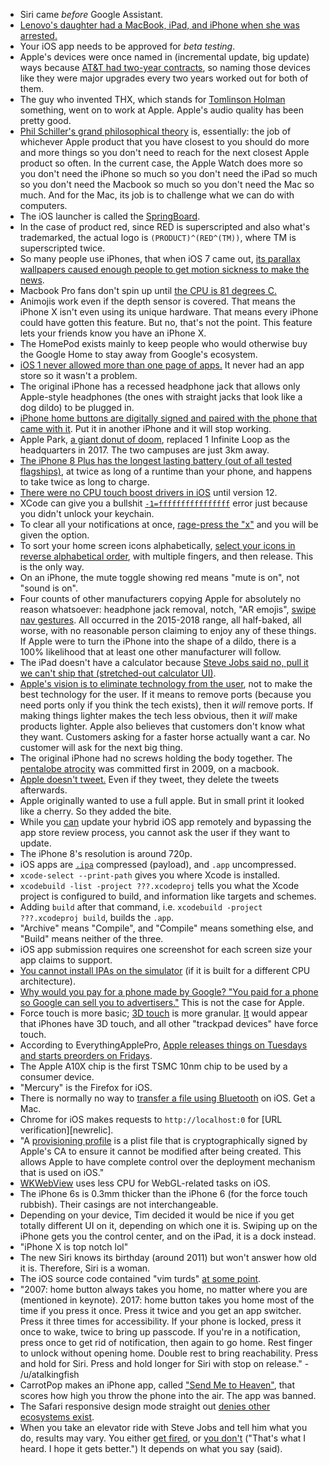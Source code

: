 - Siri came _before_ Google Assistant.
- [Lenovo's daughter had a MacBook, iPad, and iPhone when she was arrested.](https://www.theverge.com/tldr/2019/3/22/18278086/huawei-meng-wanzhou-had-a-macbook-iphone-and-ipad-when-she-was-arrested)
- Your iOS app needs to be approved for _beta testing_.
- Apple's devices were once named in (incremental update, big update) ways because [AT&T had two-year contracts](https://www.androidpolice.com/2018/12/17/were-keeping-smartphones-longer-and-its-going-to-make-them-crazy-expensive/), so naming those devices like they were major upgrades every two years worked out for both of them.
- The guy who invented THX, which stands for [Tomlinson Holman](https://en.m.wikipedia.org/wiki/Tomlinson_Holman) something, went on to work at Apple. Apple's audio quality has been pretty good.
- [Phil Schiller's grand philosophical theory](http://fortune.com/2015/12/04/schiller-apple-theory/) is, essentially: the job of whichever Apple product that you have closest to you should do more and more things so you don't need to reach for the next closest Apple product so often. In the current case, the Apple Watch does more so you don't need the iPhone so much so you don't need the iPad so much so you don't need the Macbook so much so you don't need the Mac so much. And for the Mac, its job is to challenge what we can do with computers.
- The iOS launcher is called the [SpringBoard](https://en.wikipedia.org/wiki/SpringBoard).
- In the case of product red, since RED is superscripted and also what's trademarked, the actual logo is `(PRODUCT)^(RED^(TM))`, where TM is superscripted twice.
- So many people use iPhones, that when iOS 7 came out, [its parallax wallpapers caused enough people to get motion sickness to make the news](https://en.wikipedia.org/wiki/IOS_7).
- Macbook Pro fans don't spin up until [the CPU is 81 degrees C.](https://www.youtube.com/watch?v=wgeh7ZJRhZU)
- Animojis work even if the depth sensor is covered. That means the iPhone X isn't even using its unique hardware. That means every iPhone could have gotten this feature. But no, that's not the point. This feature lets your friends know you have an iPhone X.
- The HomePod exists mainly to keep people who would otherwise buy the Google Home to stay away from Google's ecosystem.
- [iOS 1 never allowed more than one page of apps.](https://www.youtube.com/watch?v=0gxa2rq-kL8) It never had an app store so it wasn't a problem.
- The original iPhone has a recessed headphone jack that allows only Apple-style headphones (the ones with straight jacks that look like a dog dildo) to be plugged in.
- [iPhone home buttons are digitally signed and paired with the phone that came with it](https://www.youtube.com/watch?v=nAzfZ0lQJO0). Put it in another iPhone and it will stop working.
- Apple Park, [a giant donut of doom](https://en.wikipedia.org/wiki/Apple_Park#/media/File:Aerial_view_of_Apple_Park_dllu.jpg), replaced 1 Infinite Loop as the headquarters in 2017. The two campuses are just 3km away.
- [The iPhone 8 Plus has the longest lasting battery (out of all tested flagships)](https://www.phonearena.com/news/Our-iPhone-8-Plus-battery-life-test-reveals-the-best-endurance-from-an-iPhone-yet_id98512), at twice as long of a runtime than your phone, and happens to take twice as long to charge.
- [There were no CPU touch boost drivers in iOS](https://www.anandtech.com/show/12873/apple-announces-ios-12) until version 12.
- XCode can give you a bullshit [`-1=ffffffffffffffff`](https://stackoverflow.com/questions/44173831/codesign-returned-unknown-error-1-ffffffffffffffff) error just because you didn't unlock your keychain.
- To clear all your notifications at once, [rage-press the "x"](https://www.zdnet.com/article/one-click-wonder-how-to-clear-many-days-of-notifications-on-your-iphone-in-one-tap/) and you will be given the option.
- To sort your home screen icons alphabetically, [select your icons in reverse alphabetical order](https://www.cnet.com/how-to/how-to-quickly-rearrange-your-home-screen-in-ios-11/), with multiple fingers, and then release. This is the only way.
- On an iPhone, the mute toggle showing red means "mute is on", not "sound is on".
- Four counts of other manufacturers copying Apple for absolutely no reason whatsoever: headphone jack removal, notch, "AR emojis", [swipe nav gestures](https://www.androidpolice.com/2018/05/09/android-ps-gesture-navigation-bad-google/). All occurred in the 2015-2018 range, all half-baked, all worse, with no reasonable person claiming to enjoy any of these things. If Apple were to turn the iPhone into the shape of a dildo, there is a 100% likelihood that at least one other manufacturer will follow.
- The iPad doesn't have a calculator because [Steve Jobs said no, pull it we can't ship that (stretched-out calculator UI)](https://www.reddit.com/r/apple/comments/4dlqgv/why_does_ipad_not_have_a_native_calculator/d1s5rr9/).
- [Apple's vision is to eliminate technology from the user](https://www.youtube.com/watch?v=zO0b-l-u7Yk), not to make the best technology for the user. If it means to remove ports (because you need ports only if you think the tech exists), then it _will_ remove ports. If making things lighter makes the tech less obvious, then it _will_ make products lighter. Apple also believes that customers don't know what they want. Customers asking for a faster horse actually want a car. No customer will ask for the next big thing.
- The original iPhone had no screws holding the body together. The [pentalobe atrocity](https://en.wikipedia.org/wiki/Pentalobe_security_screw) was committed first in 2009, on a macbook.
- [Apple doesn't tweet.](https://www.theverge.com/2016/9/3/12781498/apple-twitter-account-paid-tweets) Even if they tweet, they delete the tweets afterwards.
- Apple originally wanted to use a full apple. But in small print it looked like a cherry. So they added the bite.
- While you [can](https://github.com/nordnet/cordova-hot-code-push/wiki/App-Store-FAQ) update your hybrid iOS app remotely and bypassing the app store review process, you cannot ask the user if they want to update.
- The iPhone 8's resolution is around 720p.
- iOS apps are [`.ipa`](http://en.wikipedia.org/wiki/.ipa) compressed (payload), and `.app` uncompressed.
- `xcode-select --print-path` gives you where Xcode is installed.
- `xcodebuild -list -project ???.xcodeproj` tells you what the Xcode project is configured to build, and information like targets and schemes.
- Adding `build` after that command, i.e. `xcodebuild -project ???.xcodeproj build`, builds the `.app`.
- "Archive" means "Compile", and "Compile" means something else, and "Build" means neither of the three.
- iOS app submission requires one screenshot for each screen size your app claims to support.
- [You cannot install IPAs on the simulator](https://stackoverflow.com/a/517541/1558430) (if it is built for a different CPU architecture).
- [Why would you pay for a phone made by Google? "You paid for a phone so Google can sell you to advertisers."](https://www.forbes.com/sites/ianmorris/2017/02/10/how-google-blew-it-with-the-pixel-and-pixel-xl/#3a1ca730f3f6) This is not the case for Apple.
- Force touch is more basic; [3D touch](https://www.wired.com/2015/09/what-is-the-difference-between-apple-iphone-3d-touch-and-force-touch/) is more granular. [It](https://en.wikipedia.org/wiki/Force_Touch#3D_Touch) would appear that iPhones have 3D touch, and all other "trackpad devices" have force touch.
- According to EverythingApplePro, [Apple releases things on Tuesdays and starts preorders on Fridays](https://www.youtube.com/watch?v=norgCJzrNb4).
- The Apple A10X chip is the first TSMC 10nm chip to be used by a consumer device.
- "Mercury" is the Firefox for iOS.
- There is normally no way to [transfer a file using Bluetooth](http://stackoverflow.com/questions/18884705/transfer-data-between-ios-and-android-via-bluetooth) on iOS. Get a Mac.
- Chrome for iOS makes requests to `http://localhost:0` for [URL verification][newrelic].
- "A [provisioning profile](https://pewpewthespells.com/blog/migrating_code_signing.html#introduction-to-code-signing) is a plist file that is cryptographically signed by Apple's CA to ensure it cannot be modified after being created. This allows Apple to have complete control over the deployment mechanism that is used on iOS."
- [WKWebView](http://blog.initlabs.com/post/100113463211/wkwebview-vs-uiwebview) uses less CPU for WebGL-related tasks on iOS.
- The iPhone 6s is 0.3mm thicker than the iPhone 6 (for the force touch rubbish). Their casings are not interchangeable.
- Depending on your device, Tim decided it would be nice if you get totally different UI on it, depending on which one it is. Swiping up on the iPhone gets you the control center, and on the iPad, it is a dock instead.
- "iPhone X is top notch lol"
- The new Siri knows its birthday (around 2011) but won't answer how old it is. Therefore, Siri is a woman.
- The iOS source code contained "vim turds" [at some point](https://github.com/apple/darwin-xnu/commit/0a798f6738bc1db01281fc08ae024145e84df927#diff-a084b794bc0759e7a6b77810e01874f2L6).
- "2007: home button always takes you home, no matter where you are (mentioned in keynote). 2017: home button takes you home most of the time if you press it once. Press it twice and you get an app switcher. Press it three times for accessibility. If your phone is locked, press it once to wake, twice to bring up passcode. If you're in a notification, press once to get rid of notification, then again to go home. Rest finger to unlock without opening home. Double rest to bring reachability. Press and hold for Siri. Press and hold longer for Siri with stop on release." - /u/atalkingfish
- CarrotPop makes an iPhone app, called ["Send Me to Heaven"](http://www.huffingtonpost.ca/entry/send-me-to-heaven-throw-phone-apple_n_3720888), that scores how high you throw the phone into the air. The app was banned.
- The Safari responsive design mode straight out [denies other ecosystems exist](http://imgur.com/TYfG7DN).
- When you take an elevator ride with Steve Jobs and tell him what you do, results may vary. You either [get fired](https://www.quora.com/Who-did-Steve-Jobs-actually-fire-in-an-elevator), or [you don't](https://www.reddit.com/r/apple/comments/6wsmub/did_steve_jobs_make_much_smalltalk_with_his/) ("That's what I heard. I hope it gets better.") It depends on what you say (said).
